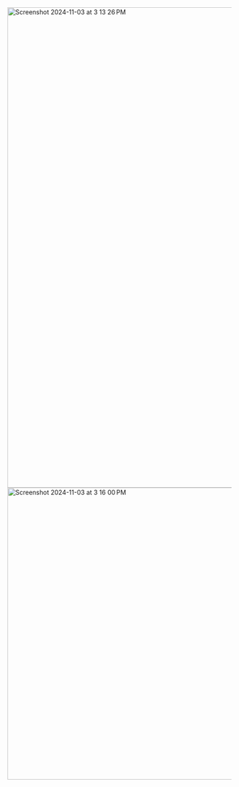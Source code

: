 <img width="1079" alt="Screenshot 2024-11-03 at 3 13 26 PM" src="https://github.com/user-attachments/assets/660b98ba-ae46-48fc-a2b4-650b39892740">

<img width="656" alt="Screenshot 2024-11-03 at 3 16 00 PM" src="https://github.com/user-attachments/assets/78690d07-db26-47dc-9cca-9b08abca1b78">
